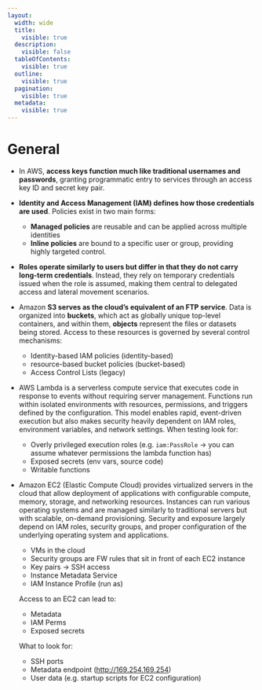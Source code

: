 ```yaml
---
layout:
  width: wide
  title:
    visible: true
  description:
    visible: false
  tableOfContents:
    visible: true
  outline:
    visible: true
  pagination:
    visible: true
  metadata:
    visible: true
---
```


# General

* In AWS, **access keys function much like traditional usernames and passwords**, granting programmatic entry to services through an access key ID and secret key pair.&#x20;
* **Identity and Access Management (IAM) defines how those credentials are used**. Policies exist in two main forms:&#x20;
  * **Managed policies** are reusable and can be applied across multiple identities
  * **Inline policies** are bound to a specific user or group, providing highly targeted control.&#x20;
* **Roles operate similarly to users but differ in that they do not carry long-term credentials**. Instead, they rely on temporary credentials issued when the role is assumed, making them central to delegated access and lateral movement scenarios.
* Amazon **S3 serves as the cloud’s equivalent of an FTP service**. Data is organized into **buckets**, which act as globally unique top-level containers, and within them, **objects** represent the files or datasets being stored. Access to these resources is governed by several control mechanisms:
  * Identity-based IAM policies (identity-based)
  * resource-based bucket policies (bucket-based)
  * Access Control Lists (legacy)
* AWS Lambda is a serverless compute service that executes code in response to events without requiring server management. Functions run within isolated environments with resources, permissions, and triggers defined by the configuration. This model enables rapid, event-driven execution but also makes security heavily dependent on IAM roles, environment variables, and network settings. When testing look for:
  * Overly privileged execution roles (e.g. `iam:PassRole` -> you can assume whatever permissions the lambda function has)
  * Exposed secrets (env vars, source code)
  * Writable functions
*   Amazon EC2 (Elastic Compute Cloud) provides virtualized servers in the cloud that allow deployment of applications with configurable compute, memory, storage, and networking resources. Instances can run various operating systems and are managed similarly to traditional servers but with scalable, on-demand provisioning. Security and exposure largely depend on IAM roles, security groups, and proper configuration of the underlying operating system and applications.

    * VMs in the cloud
    * Security groups are FW rules that sit in front of each EC2 instance
    * Key pairs -> SSH access
    * Instance Metadata Service
    * IAM Instance Profile (run as)

    Access to an EC2 can lead to:

    * Metadata
    * IAM Perms
    * Exposed secrets

    What to look for:

    * SSH ports
    * Metadata endpoint (http://169.254.169.254)
    * User data (e.g. startup scripts for EC2 configuration)

